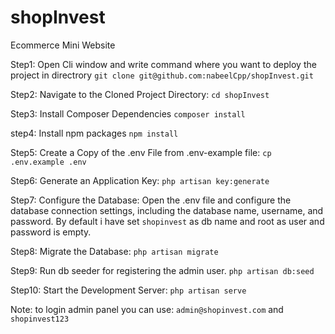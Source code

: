 # shopInvest
Ecommerce Mini Website

Step1: Open Cli window and write command where you want to deploy the project in directrory `git clone git@github.com:nabeelCpp/shopInvest.git`

Step2: Navigate to the Cloned Project Directory: `cd shopInvest`

Step3: Install Composer Dependencies `composer install`

step4: Install npm packages `npm install`

Step5: Create a Copy of the .env File from .env-example file: `cp .env.example .env`

Step6: Generate an Application Key: `php artisan key:generate`

Step7: Configure the Database: Open the .env file and configure the database connection settings, including the database name, username, and password. By default i have set `shopinvest` as db name and root as user and password is empty.

Step8: Migrate the Database: `php artisan migrate`

Step9: Run db seeder for registering the admin user. `php artisan db:seed`

Step10: Start the Development Server: `php artisan serve`

Note: to login admin panel you can use: `admin@shopinvest.com` and `shopinvest123`
